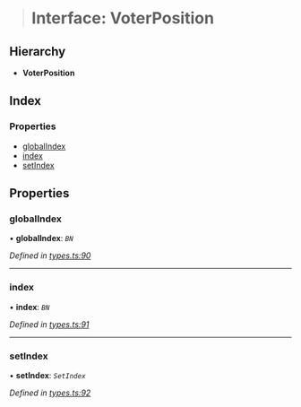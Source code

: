 > # Interface: VoterPosition

## Hierarchy

* **VoterPosition**

## Index

### Properties

* [globalIndex](_types_.voterposition.md#globalindex)
* [index](_types_.voterposition.md#index)
* [setIndex](_types_.voterposition.md#setindex)

## Properties

###  globalIndex

• **globalIndex**: *`BN`*

*Defined in [types.ts:90](https://github.com/polkadot-js/api/blob/c90a4ba/packages/api-derive/src/types.ts#L90)*

___

###  index

• **index**: *`BN`*

*Defined in [types.ts:91](https://github.com/polkadot-js/api/blob/c90a4ba/packages/api-derive/src/types.ts#L91)*

___

###  setIndex

• **setIndex**: *`SetIndex`*

*Defined in [types.ts:92](https://github.com/polkadot-js/api/blob/c90a4ba/packages/api-derive/src/types.ts#L92)*